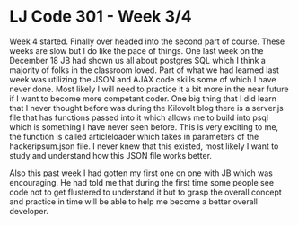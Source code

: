 ﻿# LJ Code 301 - Week 3/4

Week 4 started. Finally over headed into the second part of course. These weeks are slow but I do like the pace of things. One last week on the December 18 JB had shown us all about postgres SQL which I think a majority of folks in the classroom loved. Part of what we had learned last week was utilizing the JSON and AJAX code skills some of which I have never done. Most likely I will need to practice it a bit more in the near future if I want to become more competant coder. One big thing that I did learn that I never thought before was during the Kilovolt blog there is a server.js file that has functions passed into it which allows me to build into psql which is something I have never seen before. This is very exciting to me, the function is called articleloader which takes in parameters of the hackeripsum.json file. I never knew that this existed, most likely I want to study and understand how this JSON file works better. 

Also this past week I had gotten my first one on one with JB which was encouraging. He had told me that during the first time some people see code not to get flustered to understand it but to grasp the overall concept and practice in time will be able to help me become a better overall developer. 

